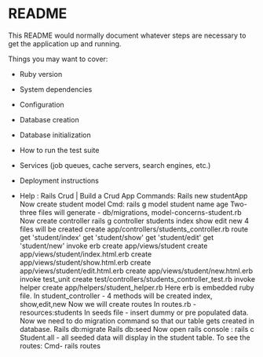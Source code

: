 # README

This README would normally document whatever steps are necessary to get the
application up and running.

Things you may want to cover:

* Ruby version

* System dependencies

* Configuration

* Database creation

* Database initialization

* How to run the test suite

* Services (job queues, cache servers, search engines, etc.)

* Deployment instructions

* Help :
Rails Crud | Build a Crud App 
Commands:
Rails new studentApp
Now create student model
Cmd: rails g model student name age
Two-three files will generate - db/migrations, model-concerns-student.rb
Now create controller
rails g controller students index show edit new
4 files will be created 
      create  app/controllers/students_controller.rb
       route  get 'student/index'
              get 'student/show'
              get 'student/edit'
              get 'student/new'
      invoke  erb
      create    app/views/student
      create    app/views/student/index.html.erb
      create    app/views/student/show.html.erb
      create    app/views/student/edit.html.erb
      create    app/views/student/new.html.erb
      invoke  test_unit
      create    test/controllers/students_controller_test.rb
      invoke  helper
      create    app/helpers/student_helper.rb
 Here erb is embedded ruby file. 
In student_controller - 4 methods will be created index, show,edit,new
Now we will create routes
In routes.rb - resources:students
In seeds file - insert dummy or pre populated data.
Now we need to do migration command so that our table gets created in database.
Rails db:migrate
Rails db:seed
Now open rails console : rails c
Student.all - all seeded data will display in the student table.
To see the routes:  Cmd- rails routes
